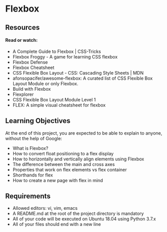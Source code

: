 # Flexbox

## Resources

#### Read or watch:
- A Complete Guide to Flexbox | CSS-Tricks
- Flexbox Froggy - A game for learning CSS flexbox
- Flexbox Defense
- Flexbox Cheatsheet
- CSS Flexible Box Layout - CSS: Cascading Style Sheets | MDN
- afonsopacifer/awesome-flexbox: A curated list of CSS Flexible Box Layout Module or only Flexbox.
- Build with Flexbox
- Flexplorer
- CSS Flexible Box Layout Module Level 1
- FLEX: A simple visual cheatsheet for flexbox

## Learning Objectives

At the end of this project, you are expected to be able to explain to anyone, without the help of Google:
- What is Flexbox?
- How to convert float positioning to a flex display
- How to horizontally and vertically align elements using Flexbox
- The difference between the main and cross axes
- Properties that work on flex elements vs flex container
- Shorthands for flex
- How to create a new page with flex in mind

## Requirements
- Allowed editors: vi, vim, emacs
- A README.md at the root of the project directory is mandatory
- All of your code will be executed on Ubuntu 18.04 using Python 3.7.x
- All of your files should end with a new line
